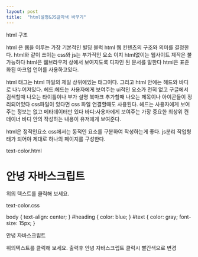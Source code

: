 ```yaml
---
layout: post
title:  "html설명&JS글자색 바꾸기"
---
```


html 구조

html 은 웹을 이루는 가장 기본적인 빌딩 블럭
html 웹 컨텐츠의 구조와 의미를 결정한다.
html와 같이 쓰이는 css와 js는 부가적인 요소 이지 html없이는 웹사이트 제작은 불가능하다
html은 웹브라우저 상에서 보여지도록 디자인 된 문서를 말한다
html은 표준화된 마크업 언어를 사용하고있다.

html 태그는 html 파일의 제일 상위에있는 태그이다.
그리고 html 안에는  헤드와 바디로 나누어져있다.
헤드:헤드는 사용자에게 보여주는 ui적인 요소가 전혀 없고 
구글에서 검색할때 나오는 타이틀이나 부가 설명 북마크 추가할때 나오는 
제목이나 아이콘들이 정리되어있다 css파일이 있다면 css 파일 연결할때도 사용된다.
헤드는 사용자에게 보여주는 정보는 없고 메타데이터만 있다
바디:사용자에게 보여주는 가장 중요한 최상위 컨테이너 
바디 안의 작성하는 내용이 유저에게 보여준다.

html은 정적인요소 css에서는 동적인 요소를 구분하여 작성하는게 좋다.
js분리 작업형태가 되어야 제대로 하나의 페이지를 구성한다.

text-color.html

<!DOCTYPE html>
<html lang="en">
<head>
    <meta charset="UTF-8">
    <meta http-equiv="X-UA-Compatible" content="IE=edge">
    <meta name="viewport" content="width=device-width, initial-scale=1.0">
    <title>글자색바꾸기</title>
    <link rel="stylesheet" href="css/text-color.css"
</head>
<body>
    <h1 id="heading">안녕 자바스크립트</h1>
    <p id="text"> 위의 텍스트를 클릭해 보세요.</p>
    <script>
        //heading변수를 선언하고 h1태그를 저장한 꼴이 되었다.
        var heading = document.querySelector("#heading");
        //h1태그를 클릭을 하면 글자색깔을 red로 설정하시오.
        heading.onclick = function() {
            heading.style.color = "red";
        }
    </script>
</body>
</html>
  
text-color.css
  
body {
    text-align: center;
}
#heading {
    color: blue;
}
#text {
    color: gray;
    font-size: 15px;
}  
  
안녕 자바스크립트

위의텍스트를 클릭해 보세요. 출력후 안녕 자바스크립트 클릭시 빨간색으로 변경
